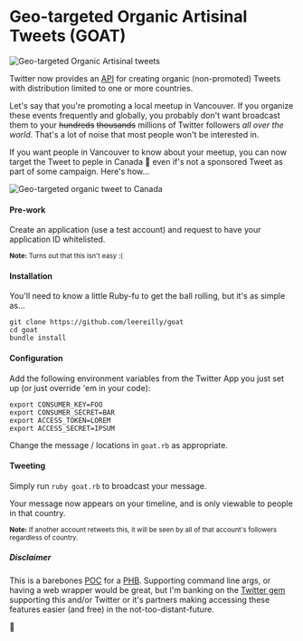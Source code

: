 # Geo-targeted Organic Artisinal Tweets (GOAT)

![Geo-targeted Organic Artisinal tweets](http://imgur.com/i6YusiF.gif)

Twitter now provides an [API](https://dev.twitter.com/ads/campaigns/geo-casting) for creating organic (non-promoted) Tweets with distribution limited to one or more countries.

Let's say that you're promoting a local meetup in Vancouver. If you organize these events frequently and globally, you probably don't want broadcast them to your ~~hundreds~~ ~~thousands~~ millions of Twitter followers *all over the world*. That's a lot of noise that most people won't be interested in.

If you want people in Vancouver to know about your meetup, you can now target the Tweet to peple in Canada :maple_leaf: even if's not a sponsored Tweet as part of some campaign. Here's how...

![Geo-targeted organic tweet to Canada](http://i.imgur.com/kKiUF23.png)

#### Pre-work


Create an application (use a test account) and request to have your application ID whitelisted.<br>

<sup><strong>Note:</strong> Turns out that this isn't easy :( </sup>

#### Installation

You'll need to know a little Ruby-fu to get the ball rolling, but it's as simple as...

```
git clone https://github.com/leereilly/goat
cd goat
bundle install
```

#### Configuration

Add the following environment variables from the Twitter App you just set up (or just override 'em in your code):

```
export CONSUMER_KEY=FOO
export CONSUMER_SECRET=BAR
export ACCESS_TOKEN=LOREM
export ACCESS_SECRET=IPSUM
```

Change the message / locations in `goat.rb` as appropriate.
#### Tweeting

Simply run `ruby goat.rb` to broadcast your message.

Your message now appears on your timeline, and is only viewable to people in that country.

<sup><strong>Note:</strong>  If another account retweets this, it will be seen by all of that account's followers regardless of country. </sup>


##### Disclaimer

This is a barebones [POC](https://en.wikipedia.org/wiki/Proof_of_concept) for a [PHB](https://en.wikipedia.org/wiki/Pointy-haired_Boss). Supporting command line args, or having a web wrapper would be great, but I'm banking on the [Twitter gem](https://github.com/sferik/twitter) supporting this and/or Twitter or it's partners making accessing these features easier (and free) in the not-too-distant-future.

 :goat:
